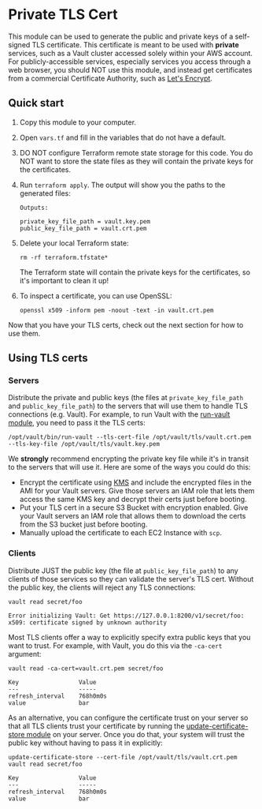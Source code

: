 # Private TLS Cert

This module can be used to generate the public and private keys of a self-signed TLS certificate. This certificate is 
meant to be used with **private** services, such as a Vault cluster accessed solely within your AWS account. For 
publicly-accessible services, especially services you access through a web browser, you should NOT use 
this module, and instead get certificates from a commercial Certificate Authority, such as [Let's 
Encrypt](https://letsencrypt.org/).




## Quick start

1. Copy this module to your computer.

1. Open `vars.tf` and fill in the variables that do not have a default.

1. DO NOT configure Terraform remote state storage for this code. You do NOT want to store the state files as they 
   will contain the private keys for the certificates.

1. Run `terraform apply`. The output will show you the paths to the generated files:

    ```
    Outputs:
    
    private_key_file_path = vault.key.pem
    public_key_file_path = vault.crt.pem
    ```
    
1. Delete your local Terraform state:

    ```
    rm -rf terraform.tfstate*
    ```

   The Terraform state will contain the private keys for the certificates, so it's important to clean it up!

1. To inspect a certificate, you can use OpenSSL:

    ```
    openssl x509 -inform pem -noout -text -in vault.crt.pem
    ```

Now that you have your TLS certs, check out the next section for how to use them.




## Using TLS certs


### Servers

Distribute the private and public keys (the files at `private_key_file_path` and `public_key_file_path`) to the 
servers that will use them to handle TLS connections (e.g. Vault). For example, to run Vault with the [run-vault 
module](/modules/run-vault), you need to pass it the TLS certs: 

```
/opt/vault/bin/run-vault --tls-cert-file /opt/vault/tls/vault.crt.pem --tls-key-file /opt/vault/tls/vault.key.pem
```   

We **strongly** recommend encrypting the private key file while it's in transit to the servers that will use it. Here 
are some of the ways you could do this:

* Encrypt the certificate using [KMS](https://aws.amazon.com/kms/) and include the encrypted files in the AMI for your
  Vault servers. Give those servers an IAM role that lets them access the same KMS key and decrypt their certs just
  before booting.
* Put your TLS cert in a secure S3 Bucket with encryption enabled. Give your Vault servers an IAM role that allows them
  to download the certs from the S3 bucket just before booting.
* Manually upload the certificate to each EC2 Instance with `scp`.


### Clients   
   
Distribute JUST the public key (the file at `public_key_file_path`) to any clients of those services so they can 
validate the server's TLS cert. Without the public key, the clients will reject any TLS connections: 

```
vault read secret/foo

Error initializing Vault: Get https://127.0.0.1:8200/v1/secret/foo: x509: certificate signed by unknown authority
```

Most TLS clients offer a way to explicitly specify extra public keys that you want to trust. For example, with 
Vault, you do this via the `-ca-cert` argument:

```
vault read -ca-cert=vault.crt.pem secret/foo

Key                 Value
---                 -----
refresh_interval    768h0m0s
value               bar
```

As an alternative, you can configure the certificate trust on your server so that all TLS clients trust your 
certificate by running the [update-certificate-store module](/modules/update-certificate-store) on your server. Once 
you do that, your system will trust the public key without having to pass it in explicitly:

```
update-certificate-store --cert-file /opt/vault/tls/vault.crt.pem
vault read secret/foo

Key                 Value
---                 -----
refresh_interval    768h0m0s
value               bar
```




